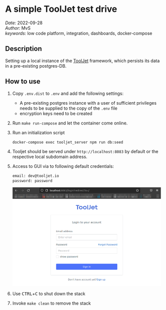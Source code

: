 # A simple ToolJet test drive

*Date:* 2022-09-28  
*Author:* MvS  
*keywords:* low code platform, integration, dashboards, docker-compose

## Description

Setting up a local instance of the [ToolJet](https://docs.tooljet.com/docs) framework, which persists its data in a pre-existing postgres-DB.

## How to use

1. Copy `.env.dist` to `.env` and add the following settings:
    * A pre-existing postgres instance with a user of sufficient privileges needs
    to be supplied to the copy of the `.env` file
    * encryption keys need to be created

2. Run `make run-compose` and let the container come online.

3. Run an initialization script

    ```[bash]
    docker-compose exec tooljet_server npm run db:seed
    ```

4. Tooljet should be served under `http://localhost:8083` by default or the respective
local subdomain address.

5. Access to GUI via to following default credentials:

    ```[bash]
    email: dev@tooljet.io
    password: password
    ```

    ![Screenshot of Tooljet login screen](images/login_screen.png "Screenshot of Tooljet login screen")

6. Use <kbd>CTRL</kbd>+<kbd>C</kbd> to shut down the stack

7. Invoke `make clean` to remove the stack
